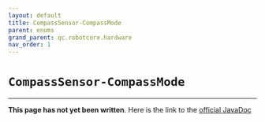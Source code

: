 ```yaml
---
layout: default
title: CompassSensor-CompassMode
parent: enums
grand_parent: qc.robotcore.hardware
nav_order: 1
---
```

# `CompassSensor-CompassMode`
---
**This page has not yet been written**. Here is the link to the [official JavaDoc](https://ftctechnh.github.io/ftc_app/doc/javadoc/com/qualcomm/robotcore/hardware/CompassSensor.CompassMode.html)
        